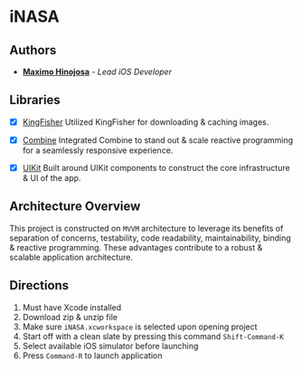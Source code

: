 # iNASA


## Authors

* **<a href= "https://github.com/mhinojosa24">Maximo Hinojosa</a>** - *Lead iOS Developer*

## Libraries

- [x] [KingFisher](https://github.com/onevcat/Kingfisher) Utilized KingFisher for downloading & caching images.

- [x] [Combine](https://developer.apple.com/documentation/combine) Integrated Combine to stand out & scale reactive programming for a seamlessly responsive experience.

- [x] [UIKit](https://developer.apple.com/documentation/uikit) Built around UIKit components to construct the core infrastructure & UI of the app.

## Architecture Overview

This project is constructed on `MVVM` architecture to leverage its benefits of separation of concerns, testability,
code readability, maintainability, binding & reactive programming. These advantages contribute to a robust & scalable
application architecture.

## Directions

1. Must have Xcode installed 
2. Download zip & unzip file
3. Make sure `iNASA.xcworkspace` is selected upon opening project
4. Start off with a clean slate by pressing this command `Shift-Command-K`
5. Select available iOS simulator before launching 
6. Press `Command-R` to launch application

